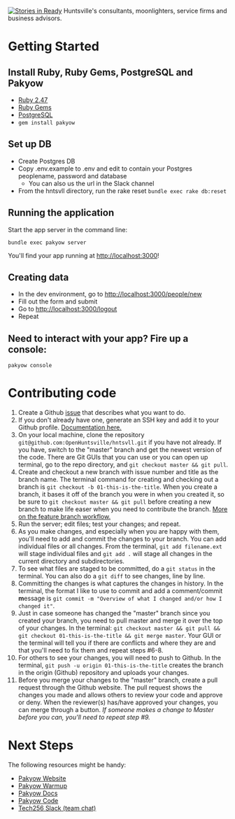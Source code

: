 [![Stories in Ready](https://badge.waffle.io/OpenHuntsville/hntsvll.png?label=ready&title=Ready)](https://waffle.io/OpenHuntsville/hntsvll)
Huntsville's consultants, moonlighters, service firms and business advisors.

# Getting Started

## Install Ruby, Ruby Gems, PostgreSQL and Pakyow

- [Ruby 2.47](http://www.ruby-lang.org/en/downloads/)
- [Ruby Gems](http://rubygems.org/pages/download)
- [PostgreSQL](http://www.postgresql.org/)
- `gem install pakyow`

## Set up DB

- Create Postgres DB
- Copy .env.example to .env and edit to contain your Postgres peoplename, password and database
  - You can also us the url in the Slack channel
- From the hntsvll directory, run the rake reset `bundle exec rake db:reset`

## Running the application

Start the app server in the command line:

  `bundle exec pakyow server`

You'll find your app running at [http://localhost:3000](http://localhost:3000)!

## Creating data

- In the dev environment, go to [http://localhost:3000/people/new](http://localhost:3000/people/new)
- Fill out the form and submit
- Go to [http://localhost:3000/logout](http://localhost:3000/logout)
- Repeat

## Need to interact with your app? Fire up a console:

  `pakyow console`

# Contributing code

1. Create a Github [issue](https://github.com/OpenHuntsville/hntsvll/issues) that describes what you want to do.
2. If you don't already have one, generate an SSH key and add it to your Github profile. [Documentation here.](https://help.github.com/articles/generating-ssh-keys/)
3. On your local machine, clone the repository `git@github.com:OpenHuntsville/hntsvll.git` if you have not already. If you have, switch to the "master" branch and get the newest version of the code. There are Git GUIs that you can use or you can open up terminal, go to the repo directory, and `git checkout master && git pull`.
4. Create and checkout a new branch with issue number and title as the branch name. The terminal command for creating and checking out a branch is `git checkout -b 01-this-is-the-title`. When you create a branch, it bases it off of the branch you were in when you created it, so be sure to `git checkout master && git pull` before creating a new branch to make life easer when you need to contribute the branch. [More on the feature branch workflow.](https://www.atlassian.com/git/tutorials/comparing-workflows/feature-branch-workflow)
5. Run the server; edit files; test your changes; and repeat.
6. As you make changes, and especially when you are happy with them, you'll need to add and commit the changes to your branch. You can add individual files or all changes. From the terminal, `git add filename.ext` will stage individual files and `git add .` will stage all changes in the current directory and subdirectories.
7. To see what files are staged to be committed, do a `git status` in the terminal. You can also do a `git diff` to see changes, line by line.
8. Committing the changes is what captures the changes in history. In the terminal, the format I like to use to commit and add a comment/commit **m**essage is `git commit -m "Overview of what I changed and/or how I changed it"`.
9. Just in case someone has changed the "master" branch since you created your branch, you need to pull master and merge it over the top of your changes. In the terminal: `git checkout master && git pull && git checkout 01-this-is-the-title && git merge master`. Your GUI or the terminal will tell you if there are conflicts and where they are and that you'll need to fix them and repeat steps #6-8.
10. For others to see your changes, you will need to push to Github. In the terminal, `git push -u origin 01-this-is-the-title` creates the branch in the origin (Github) repository and uploads your changes.
11. Before you merge your changes to the "master" branch, create a pull request through the Github website. The pull request shows the changes you made and allows others to review your code and approve or deny. When the reviewer(s) has/have approved your changes, you can merge through a button. _If someone makes a change to Master before you can, you'll need to repeat step #9._


# Next Steps

The following resources might be handy:

- [Pakyow Website](http://pakyow.com)
- [Pakyow Warmup](http://pakyow.com/warmup)
- [Pakyow Docs](http://pakyow.com/docs)
- [Pakyow Code](http://github.com/pakyow/pakyow)
- [Tech256 Slack (team chat)](http://www.tech256.com)
